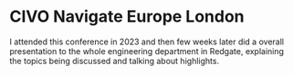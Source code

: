 # CIVO Navigate Europe London

I attended this conference in 2023 and then few weeks later did a overall presentation to the whole engineering department in Redgate, explaining the topics being discussed and talking about highlights. 